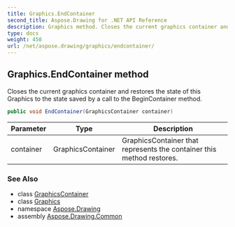 ```yaml
---
title: Graphics.EndContainer
second_title: Aspose.Drawing for .NET API Reference
description: Graphics method. Closes the current graphics container and restores the state of this Graphics to the state saved by a call to the BeginContainer method
type: docs
weight: 450
url: /net/aspose.drawing/graphics/endcontainer/
---
```

## Graphics.EndContainer method

Closes the current graphics container and restores the state of this Graphics to the state saved by a call to the BeginContainer method.

```csharp
public void EndContainer(GraphicsContainer container)
```

| Parameter | Type | Description |
| --- | --- | --- |
| container | GraphicsContainer | GraphicsContainer that represents the container this method restores. |

### See Also

* class [GraphicsContainer](../../../aspose.drawing.drawing2d/graphicscontainer/)
* class [Graphics](../)
* namespace [Aspose.Drawing](../../graphics/)
* assembly [Aspose.Drawing.Common](../../../)


